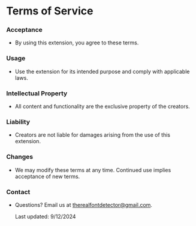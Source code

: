 # Terms of Service

### Acceptance
- By using this extension, you agree to these terms.

### Usage
- Use the extension for its intended purpose and comply with applicable laws.

### Intellectual Property
- All content and functionality are the exclusive property of the creators.

### Liability
- Creators are not liable for damages arising from the use of this extension.

### Changes
- We may modify these terms at any time. Continued use implies acceptance of new terms.

### Contact
- Questions? Email us at therealfontdetector@gmail.com.

    Last updated: 9/12/2024
